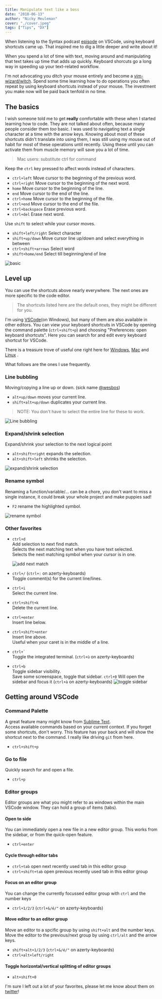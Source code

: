 ```yaml
---
title: Manipulate text like a boss
date: "2018-06-13"
author: "Nicky Meuleman"
cover: "./cover.jpeg"
tags: ["Tips", "DX"]
---
```


<!-- Photo by dylan nolte on Unsplash -->

<!-- TODO: find better way to show shortcuts in action.
the gifs load immediately on page load/are big now-->

When listening to the Syntax podcast [episode](https://syntax.fm/show/048/vs-code-round-two) on VSCode, using keyboard shortcuts came up. That inspired me to dig a little deeper and write about it!

When you spend a lot of time with text, moving around and manipulating that text takes up time that adds up quickly.
Keyboard shorcuts go a long way in speeding up your text-related workflow.

I'm not advocating you ditch your mouse entirely and become a [vim-wizard/witch](https://twitter.com/noopkat). Spend some time learning how to do operations you often repeat by using keyboard shortcuts instead of your mouse. The investment you make now will be paid back tenfold in no time.

## The basics

I wish someone told me to get **really** comfortable with these when I started learning how to code. They are not talked about often, because many people consider them _too_ basic.
I was used to navigating text a single character at a time with the arrow keys. Knowing about most of these shortcuts didn't translate into using them, I was still using my mouse out of habit for most of these operations until recently.
Using these until you can activate them from muscle memory will save you a lot of time.

> Mac users: substitute ctrl for command

Keep the `ctrl` key pressed to affect words instead of characters.

- `ctrl+left` Move cursor to the beginning of the previous word.
- `ctrl+right` Move cursor to the beginning of the next word.
- `home` Move cursor to the beginning of the line.
- `end` Move cursor to the end of the line.
- `ctrl+home` Move cursor to the beginning of the file.
- `ctrl+end` Move cursor to the end of the file.
- `ctrl+backspace` Erase previous word.
- `ctrl+del` Erase next word.

Use `shift` to select while your cursor moves.

- `shift+left/right` Select character
- `shift+up/down` Move cursor line up/down and select everything in between
- `ctrl+shift+arrows` Select word
- `shift+home/end` Select till beginning/end of line

![basic](./basic.gif)

## Level up

You can use the shortcuts above nearly everywhere.
The next ones are more specific to the code editor.

> The shortcuts listed here are the default ones, they might be different for you.

I'm using [VSCode](https://code.visualstudio.com/)(on Windows), but many of them are also available in other editors. You can view your keyboard shortcuts in VSCode by opening the command palette (`ctrl+shift+p`) and choosing "Preferences: open keyboard shortcuts".
Here you can search for and edit every keyboard shortcut for VSCode.

There is a treasure trove of useful one right here for [Windows](https://code.visualstudio.com/shortcuts/keyboard-shortcuts-windows.pdf), [Mac](https://code.visualstudio.com/shortcuts/keyboard-shortcuts-macos.pdf) and [Linux](https://code.visualstudio.com/shortcuts/keyboard-shortcuts-linux.pdf)
.

What follows are the ones I use frequently.

### Line bubbling

Moving/copying a line up or down. (sick name [@wesbos](https://twitter.com/wesbos))

- `alt+up/down` moves your current line.
- `shift+alt+up/down` duplicates your current line.

> NOTE: You don't have to select the entire line for these to work.

![Line bubbling](line-bubbling.gif)

### Expand/shrink selection

Expand/shrink your selection to the next logical point

- `alt+shift+right` expands the selection.
- `alt+shift+left` shrinks the selection.

![expand/shrink selection](expand-shrink-selection.gif)

### Rename symbol

Renaming a function/variable/... can be a chore, you don't want to miss a single instance, it could break your whole project and make puppies sad!

- `F2` rename the highlighted symbol.

![rename symbol](rename-symbol.gif)

### Other favorites

- `ctrl+d`  
  Add selection to next find match.  
  Selects the next matching text when you have text selected.  
  Selects the next matching symbol when your cursor is in one.

  ![add next match](add-next-match.gif)

- `ctrl+/` (`ctrl+:` on azerty-keyboards)  
  Toggle comment(s) for the current line/lines.

- `ctrl+i`  
  Select the current line.

- `ctrl+shift+k`  
  Delete the current line.

- `ctrl+enter`  
  Insert line below.
- `ctrl+shift+enter`  
  Insert line above.  
  Useful when your caret is in the middle of a line.

- `` ctrl+` ``  
  Toggle the integrated terminal. (`ctrl+ù` on azerty-keyboards)

- `ctrl+b`  
  Toggle sidebar visibility.  
  Save some screenspace, toggle that sidebar.
  `ctrl+0` Will open the sidebar and focus it (`ctrl+à` on azerty-keyboards)
  ![toggle sidebar](toggle-sidebar.gif)

## Getting around VSCode

### Command Palette

A great feature many might know from [Sublime Text](https://www.sublimetext.com/).  
Access available commands based on your current context.
If you forget some shortcuts, don't worry. This feature has your back and will show the shortcut next to the command.
I really like driving `git` from here.

- `ctrl+shift+p`

### Go to file

Quickly search for and open a file.

- `ctrl+p`

### Editor groups

Editor groups are what you might refer to as windows within the main VSCode window. They can hold a group of items (tabs).

#### Open to side

You can immediately open a new file in a new editor group. This works from the sidebar, or from the quick-open feature.

- `ctrl+enter`

#### Cycle through editor tabs

- `ctrl+tab` open next recently used tab in this editor group
- `ctrl+shift+tab` open previous recently used tab in this editor group

#### Focus on an editor group

You can change the currently focussed editor group with `ctrl` and the number keys

- `ctrl+1/2/3` (`ctrl+&/é/"` on azerty-keyboards)

#### Move editor to an editor group

Move an editor to a spcific group by using `shift+alt` and the number keys.
Move the editor to the previous/next group by using `ctrl/alt` and the arrow keys.

- `shift+alt+1/2/3` (`ctrl+&/é/"` on azerty-keyboards)
- `ctrl+alt+left/right`

#### Toggle horizontal/vertical splitting of editor groups

- `alt+shift+0`

I'm sure I left out a lot of your favorites, please let me know about them on [twitter](https://twitter.com/nmeuleman)!
